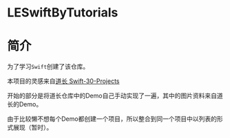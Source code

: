 # LESwiftByTutorials


# 简介

为了学习`Swift`创建了该仓库。

本项目的灵感来自[道长 Swift-30-Projects](https://github.com/soapyigu/Swift-30-Projects)

开始的部分是将道长仓库中的Demo自己手动实现了一遍，其中的图片资料来自道长的Demo。

由于比较懒不想每个Demo都创建一个项目，所以整合到同一个项目中以列表的形式展现（暂时）。
